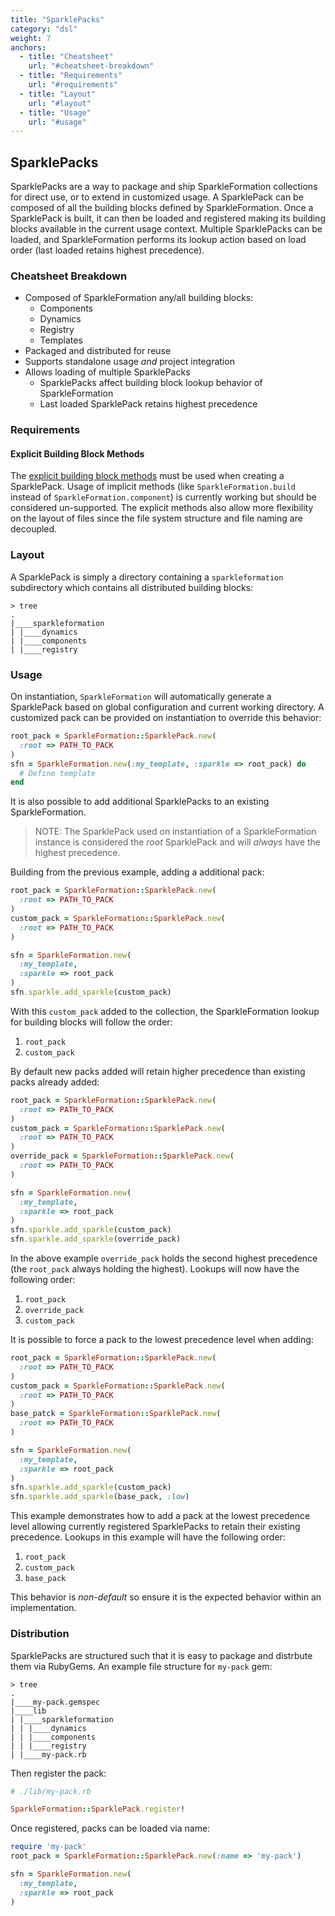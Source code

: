 ```yaml
---
title: "SparklePacks"
category: "dsl"
weight: 7
anchors:
  - title: "Cheatsheet"
    url: "#cheatsheet-breakdown"
  - title: "Requirements"
    url: "#requirements"
  - title: "Layout"
    url: "#layout"
  - title: "Usage"
    url: "#usage"
---
```


## SparklePacks

SparklePacks are a way to package and ship SparkleFormation collections
for direct use, or to extend in customized usage. A SparklePack can be
composed of all the building blocks defined by SparkleFormation. Once
a SparklePack is built, it can then be loaded and registered making
its building blocks available in the current usage context. Multiple
SparklePacks can be loaded, and SparkleFormation performs its lookup
action based on load order (last loaded retains highest precedence).

### Cheatsheet Breakdown

* Composed of SparkleFormation any/all building blocks:
  * Components
  * Dynamics
  * Registry
  * Templates
* Packaged and distributed for reuse
* Supports standalone usage _and_ project integration
* Allows loading of multiple SparklePacks
  * SparklePacks affect building block lookup behavior of SparkleFormation
  * Last loaded SparklePack retains highest precedence

### Requirements

#### Explicit Building Block Methods

The [explicit building block methods](building-blocks.md#name-based-components)
 must be used when creating a SparklePack. Usage of implicit methods (like
`SparkleFormation.build` instead of `SparkleFormation.component`) is currently working but
should be considered un-supported. The explicit methods also allow
more flexibility on the layout of files since the file system structure
and file naming are decoupled.

### Layout

A SparklePack is simply a directory containing a `sparkleformation`
subdirectory which contains all distributed building blocks:

~~~
> tree
.
|____sparkleformation
| |____dynamics
| |____components
| |____registry
~~~

### Usage

On instantiation, `SparkleFormation` will automatically generate a
SparklePack based on global configuration and current working directory.
A customized pack can be provided on instantiation to override this
behavior:

~~~ruby
root_pack = SparkleFormation::SparklePack.new(
  :root => PATH_TO_PACK
)
sfn = SparkleFormation.new(:my_template, :sparkle => root_pack) do
  # Define template
end
~~~

It is also possible to add additional SparklePacks to an existing
SparkleFormation.

> NOTE: The SparklePack used on instantiation of a SparkleFormation
> instance is considered the *root* SparklePack and will _*always*_
> have the highest precedence.

Building from the previous example, adding a additional pack:

~~~ruby
root_pack = SparkleFormation::SparklePack.new(
  :root => PATH_TO_PACK
)
custom_pack = SparkleFormation::SparklePack.new(
  :root => PATH_TO_PACK
)

sfn = SparkleFormation.new(
  :my_template,
  :sparkle => root_pack
)
sfn.sparkle.add_sparkle(custom_pack)
~~~

With this `custom_pack` added to the collection, the SparkleFormation
lookup for building blocks will follow the order:

1. `root_pack`
2. `custom_pack`

By default new packs added will retain higher precedence than existing
packs already added:

~~~ruby
root_pack = SparkleFormation::SparklePack.new(
  :root => PATH_TO_PACK
)
custom_pack = SparkleFormation::SparklePack.new(
  :root => PATH_TO_PACK
)
override_pack = SparkleFormation::SparklePack.new(
  :root => PATH_TO_PACK
)

sfn = SparkleFormation.new(
  :my_template,
  :sparkle => root_pack
)
sfn.sparkle.add_sparkle(custom_pack)
sfn.sparkle.add_sparkle(override_pack)
~~~


In the above example `override_pack` holds the second highest precedence
(the `root_pack` always holding the highest). Lookups will now have the
following order:

1. `root_pack`
2. `override_pack`
3. `custom_pack`

It is possible to force a pack to the lowest precedence level when
adding:

~~~ruby
root_pack = SparkleFormation::SparklePack.new(
  :root => PATH_TO_PACK
)
custom_pack = SparkleFormation::SparklePack.new(
  :root => PATH_TO_PACK
)
base_patck = SparkleFormation::SparklePack.new(
  :root => PATH_TO_PACK
)

sfn = SparkleFormation.new(
  :my_template,
  :sparkle => root_pack
)
sfn.sparkle.add_sparkle(custom_pack)
sfn.sparkle.add_sparkle(base_pack, :low)
~~~

This example demonstrates how to add a pack at the lowest precedence
level allowing currently registered SparklePacks to retain their
existing precedence. Lookups in this example will have the
following order:

1. `root_pack`
2. `custom_pack`
3. `base_pack`

This behavior is _non-default_ so ensure it is the expected behavior
within an implementation.

### Distribution

SparklePacks are structured such that it is easy to package and
distrbute them via RubyGems. An example file structure for `my-pack`
gem:

~~~
> tree
.
|____my-pack.gemspec
|____lib
| |____sparkleformation
| | |____dynamics
| | |____components
| | |____registry
| |____my-pack.rb
~~~

Then register the pack:

~~~ruby
# ./lib/my-pack.rb

SparkleFormation::SparklePack.register!
~~~

Once registered, packs can be loaded via name:

~~~ruby
require 'my-pack'
root_pack = SparkleFormation::SparklePack.new(:name => 'my-pack')

sfn = SparkleFormation.new(
  :my_template,
  :sparkle => root_pack
)
~~~
